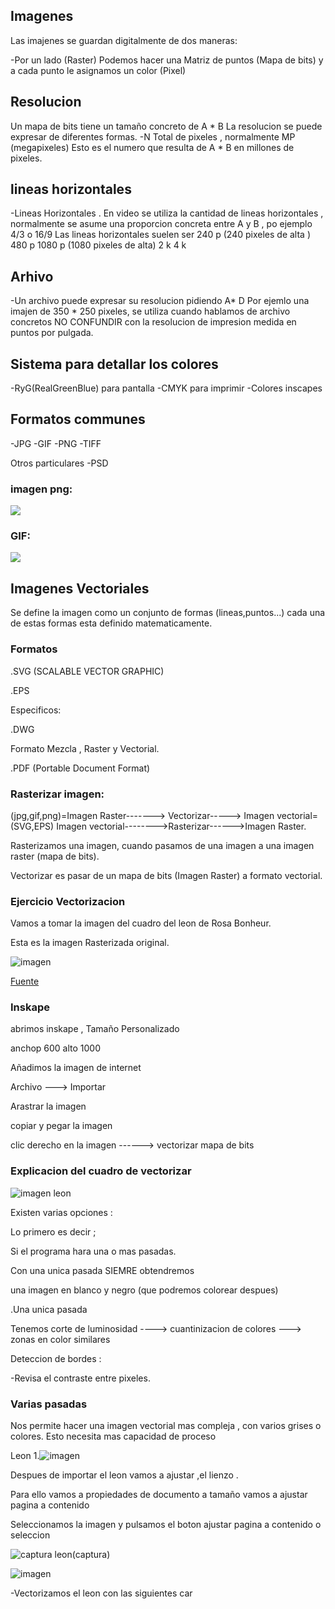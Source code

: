 ## Imagenes 
Las imajenes se guardan digitalmente de dos maneras:

-Por un lado (Raster) Podemos hacer una Matriz de puntos (Mapa de bits) y a cada punto le asignamos un color (Pixel)

## Resolucion
Un mapa de bits tiene un tamaño concreto de A * B 
La resolucion se puede expresar de diferentes formas.
-N Total de pixeles , normalmente MP (megapixeles)
Esto es el numero que resulta de A * B en millones de pixeles.

## lineas horizontales
-Lineas Horizontales . En video se utiliza la cantidad de lineas horizontales , normalmente se asume una proporcion concreta entre A y B , po ejemplo 4/3 o 16/9
Las lineas horizontales suelen ser 
240 p (240 pixeles de alta )
480 p 
1080 p (1080 pixeles de alta)
2 k 
4 k 

## Arhivo
-Un archivo puede expresar su resolucion pidiendo A* D 
Por ejemlo una imajen de 350 * 250 pixeles, se utiliza cuando hablamos de archivo concretos 
NO CONFUNDIR con la resolucion de impresion 
medida en puntos por pulgada.

## Sistema para detallar los colores 
 
-RyG(RealGreenBlue) para pantalla
-CMYK para imprimir 
-Colores inscapes


## Formatos communes 
 -JPG
 -GIF 
 -PNG
 -TIFF
 
 Otros particulares 
 -PSD
 
 
 ### imagen png:
 ![](https://www.footyrenders.com/render/ansu-fati-21.png)
 
 ### GIF:
 ![](https://1.bp.blogspot.com/-mSaKiXhGEP4/XbBFzwyTqkI/AAAAAAAAA38/ad94ZhjQ9KAYRUCiF1tKmySF8aRc4J_oQCLcBGAsYHQ/s1600/697b023b-64a5-49a0-8059-27b963453fb1.gif)
 
 ## Imagenes Vectoriales
  Se define la imagen como un conjunto de formas (lineas,puntos...) cada una de estas formas esta definido matematicamente.
  
  ### Formatos 
  .SVG (SCALABLE VECTOR GRAPHIC)
  
  .EPS 
  
  Especificos:
  
  .DWG 
 
  Formato Mezcla , Raster y Vectorial.
  
  .PDF (Portable Document Format)
  
  ### Rasterizar imagen:
 (jpg,gif,png)=Imagen Raster-------> Vectorizar-----> Imagen vectorial=(SVG,EPS)
 Imagen vectorial-------->Rasterizar------>Imagen Raster.
 
 Rasterizamos una imagen, cuando pasamos de una imagen a una imagen raster (mapa de bits).
 
 Vectorizar es pasar de un mapa de bits (Imagen Raster) a formato vectorial.
 
 
 ### Ejercicio Vectorizacion 
 
 Vamos a tomar la imagen del cuadro del leon de Rosa Bonheur.
 
 Esta es la imagen Rasterizada original.
 
 
 ![imagen](https://user-images.githubusercontent.com/90753272/138074710-53badcb6-dfa7-4d82-9460-6af0782a6536.png)
 
 [Fuente](https://www.museodelprado.es/coleccion/obra-de-arte/el-cid/19984271-9cb6-476d-8655-f012e1fec1bf)
 
### Inskape
abrimos inskape , Tamaño Personalizado

anchop 600 alto 1000

Añadimos la imagen de internet 

Archivo ---> Importar

Arastrar la imagen

copiar y pegar la imagen 

clic derecho en la imagen ------> vectorizar mapa de bits


### Explicacion del cuadro de vectorizar 

![imagen leon ](https://user-images.githubusercontent.com/90753272/138080528-ca0bf132-20bf-4fe4-8e2f-6913103fd397.png)

Existen varias opciones :

Lo primero es decir ;

 Si el programa hara una o mas pasadas.
 
 Con una unica pasada SIEMRE obtendremos 
 
 una imagen en blanco y negro (que podremos colorear despues)
 
 .Una unica pasada 
 
 Tenemos corte  de luminosidad ----> cuantinizacion de colores ---> zonas en color similares 
 
 Deteccion de bordes :
 
 -Revisa el contraste entre pixeles.
  
  
 ### Varias pasadas
 
 Nos permite hacer una imagen vectorial mas compleja , con varios grises o colores.
 Esto necesita mas capacidad de proceso
 
 Leon 1.![imagen](https://user-images.githubusercontent.com/90753272/138083031-43490172-6e75-4fe7-a316-5824001a6ab7.png)

Despues de importar el leon vamos a ajustar ,el lienzo .

Para ello vamos a propiedades de documento a tamaño vamos a ajustar pagina a contenido 

Seleccionamos la imagen y pulsamos el boton ajustar pagina a contenido o seleccion 

![captura leon ](https://user-images.githubusercontent.com/90753272/138083530-5c11df9f-0e2e-4274-9bbe-c51018ac87a3.png)(captura)



![imagen](https://user-images.githubusercontent.com/90753272/138084431-6f398328-b927-4eb1-9814-8dc7d047e155.png)







-Vectorizamos el leon con las siguientes car









